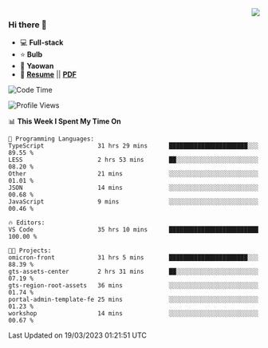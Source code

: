 <img align="right" src="https://github-readme-stats.vercel.app/api?username=LolipopJ&show_icons=true&count_private=true&hide_title=true&include_all_commits=true&theme=vue">

### Hi there 👋

- :computer: **Full-stack**
- :star: **Bulb**
- :pill: **Yaowan**
- :milky_way: [**Resume**](https://lolipopj.github.io/resume/) || [**PDF**](https://cdn.jsdelivr.net/gh/lolipopj/resume/export/resume-en.pdf)

<!--START_SECTION:waka-->
![Code Time](http://img.shields.io/badge/Code%20Time-1%2C075%20hrs%2043%20mins-blue)

![Profile Views](http://img.shields.io/badge/Profile%20Views-1-blue)

📊 **This Week I Spent My Time On** 

```text
💬 Programming Languages: 
TypeScript               31 hrs 29 mins      ██████████████████████░░░   89.55 % 
LESS                     2 hrs 53 mins       ██░░░░░░░░░░░░░░░░░░░░░░░   08.20 % 
Other                    21 mins             ░░░░░░░░░░░░░░░░░░░░░░░░░   01.01 % 
JSON                     14 mins             ░░░░░░░░░░░░░░░░░░░░░░░░░   00.68 % 
JavaScript               9 mins              ░░░░░░░░░░░░░░░░░░░░░░░░░   00.46 % 

🔥 Editors: 
VS Code                  35 hrs 10 mins      █████████████████████████   100.00 % 

🐱‍💻 Projects: 
omicron-front            31 hrs 5 mins       ██████████████████████░░░   88.39 % 
gts-assets-center        2 hrs 31 mins       ██░░░░░░░░░░░░░░░░░░░░░░░   07.19 % 
gts-region-root-assets   36 mins             ░░░░░░░░░░░░░░░░░░░░░░░░░   01.74 % 
portal-admin-template-fe 25 mins             ░░░░░░░░░░░░░░░░░░░░░░░░░   01.23 % 
workshop                 14 mins             ░░░░░░░░░░░░░░░░░░░░░░░░░   00.67 % 
```


 Last Updated on 19/03/2023 01:21:51 UTC
<!--END_SECTION:waka-->

